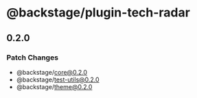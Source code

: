 # @backstage/plugin-tech-radar

## 0.2.0

### Patch Changes

- @backstage/core@0.2.0
- @backstage/test-utils@0.2.0
- @backstage/theme@0.2.0
